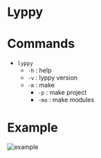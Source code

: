 # Lyppy

# Commands
* `lyppy`
    * `-h` : help
    * `-v` : lyppy version
    * `-m` : make
        * `-p` : make project
        * `-mo` : make modules
# Example
![example](https://i.ibb.co/qnSqRLd/image.png)